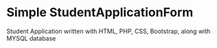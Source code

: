 # Simple StudentApplicationForm
 Student Application written with HTML, PHP, CSS, Bootstrap, along with MYSQL database
